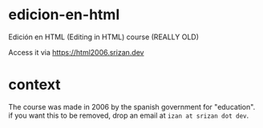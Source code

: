 # edicion-en-html
Edición en HTML (Editing in HTML) course (REALLY OLD)

Access it via https://html2006.srizan.dev

# context

The course was made in 2006 by the spanish government for "education".
if you want this to be removed, drop an email at `izan at srizan dot dev`.
